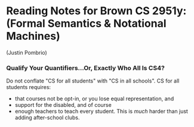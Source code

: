 <link rel="stylesheet" href="tufte.css"/>

<h1>Reading Notes for Brown CS 2951y:<br/>
(Formal Semantics & Notational Machines)</h1>

(Justin Pombrio)


### Qualify Your Quantifiers...Or, Exactly Who All Is CS4?

Do not conflate "CS for all students" with "CS in all schools".
CS for all students requires:

- that courses not be opt-in, or you lose equal representation, and
- support for the disabled, and of course
- enough teachers to teach every student.  This is *much* harder than
just adding after-school clubs.
